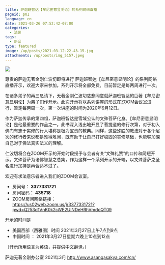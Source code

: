 ```yaml
---
title: 萨迦班智达【牟尼密意显明论】的系列网络直播
pageid: p01
language: cn
date: 2021-03-26 07:52:42-07:00
categories:
  - 法讯
tags:
  - 新闻
type: featured
image: /up/posts/2021-03-12-22.43.15.jpg
attachments: /up/posts/img_5157.jpeg
---
```

![](/up/posts/img_5157.jpeg)

尊贵的萨迦无著金刚仁波切即将进行
萨迦班智达【牟尼密意显明论】的系列网络直播开示，欢迎大家来参加，系列开示将全部免费，目前暂定是每两周进行一次。

在诸多弟子的再三恳请下，无著金刚仁波切慈悲同意就萨迦班智达的巨著【牟尼密意显明论】为弟子们作开示。此次开示将以系列讲座的形式在ZOOM会议室进行，暂定每两周一次，第一次讲座的时间为2020年9月12日。

作为萨迦传承的第四祖，萨迦班智达是雪域公认的文殊菩萨化身。【牟尼密意显明论】是他最重要的作品之一，此书深入浅出地开显了菩提道的修行次第，对于初入佛门有志于实修的行人堪称是极为宝贵的教典。同样，这些殊胜的教法对于各个层次的修行者来说都是难得难闻，既有助于让自己打好稳固的实修基础，也能够加深自己对于佛法真实法义的理解。

仁波切将会在ZOOM开示的开始时段授予与会者有关“文殊礼赞”的口传和简短开示。文殊菩萨为诸佛智慧之总集，作为这样一个系列开示的开端，以文殊菩萨之圣名进行加持是再合适不过了。

欢迎有求法意乐者进入我们的ZOOM会议室。

- 房间号： **3377331721**
- 房间密码： **435718**
- ZOOM房间网络链接：  
<https://us02web.zoom.us/j/3377331721?pwd=Q253d1VnK0k2cWE2UlNDeHRhVmdoQT09>

开示的时间是
- 美国西部（西雅图）时间 2021年3月27日上午7点到9点  
- 中国时间 ： 2021年3月27日星期六晚上10点到12点

（开示所用语言为英语，并提供中文翻译。）

萨迦无著金刚办公室
2021年3月
<http://www.asangasakya.com/cn/>
